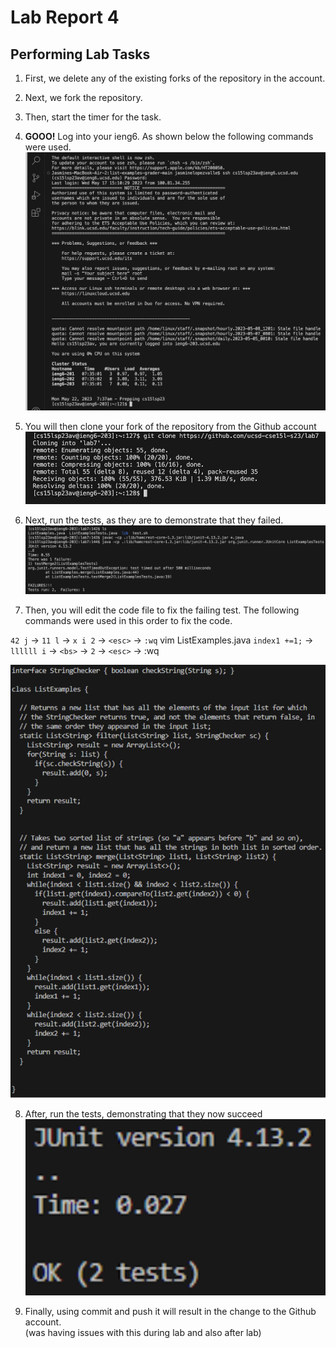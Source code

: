 # Lab Report 4

## Performing Lab Tasks

1. First, we delete any of the existing forks of the repository in the account.

2. Next, we fork the repository.

3. Then, start the timer for the task.

4. **GOOO!** Log into your ieng6. As shown below the following commands were used.
![Image](vim1.png)

5. You will then clone your fork of the repository from the Github account
![Image](vim2.png)

6. Next, run the tests, as they are to demonstrate that they failed.
![Image](vim3.png)

7. Then, you will edit the code file to fix the failing test. The following commands were used in this order to fix the code. 

`42 j` → `11 l` → `x i 2` → `<esc>` → `:wq`
vim ListExamples.java
`index1 +=1;` → `llllll i` → `<bs>` → `2` → `<esc>` → :wq


![Image](vim4.png)

8. After, run the tests, demonstrating that they now succeed                                                  
![Image](vim5.png)

9. Finally, using commit and push it will result in the change to the Github account.                                   
(was having issues with this during lab and also after lab)


